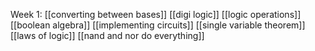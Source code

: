 Week 1:
[[converting between bases]]
[[digi logic]]
[[logic operations]]
[[boolean algebra]]
[[implementing circuits]]
[[single variable theorem]]
[[laws of logic]]
[[nand and nor do everything]]

